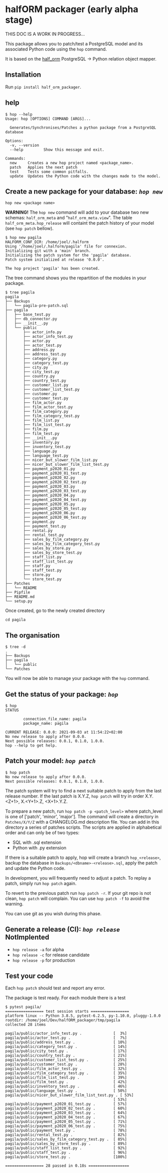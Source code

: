 # halfORM packager (early alpha stage)

THIS DOC IS A WORK IN PROGRESS...

This package allows you to patch/test a PostgreSQL model and its associated
Python code using the `hop` command.

It is based on the [half_orm](https://github.com/collorg/halfORM)
PostgreSQL &#8594; Python relation object mapper.


## Installation

Run `pip install half_orm_packager`.

## help

```
$ hop --help
Usage: hop [OPTIONS] COMMAND [ARGS]...

  Generates/Synchronises/Patches a python package from a PostgreSQL database

Options:
  -v, --version
  --help         Show this message and exit.

Commands:
  new     Creates a new hop project named <package_name>.
  patch   Applies the next patch
  test    Tests some common pitfalls.
  update  Updates the Python code with the changes made to the model.
  ```

## Create a new package for your database: *`hop new`*

```
hop new <package name>
```

**WARNING!** The `hop new` command will add to your database
two new schemas: `half_orm_meta` and "`half_orm_meta.view`".
The table `half_orm_meta.hop_release` will containt the patch history
of your model (see `hop patch` bellow).


```
$ hop new pagila
HALFORM_CONF_DIR: /home/joel/.halform
Using '/home/joel/.halform/pagila' file for connexion.
Initializing git with a 'main' branch.
Initializing the patch system for the 'pagila' database.
Patch system initialized at release '0.0.0'.

The hop project 'pagila' has been created.
```

The tree command shows you the repartition of the modules in your package.

```
$ tree pagila
pagila
├── Backups
│   └── pagila-pre-patch.sql
├── pagila
│   ├── base_test.py
│   ├── db_connector.py
│   ├── __init__.py
│   └── public
│       ├── actor_info.py
│       ├── actor_info_test.py
│       ├── actor.py
│       ├── actor_test.py
│       ├── address.py
│       ├── address_test.py
│       ├── category.py
│       ├── category_test.py
│       ├── city.py
│       ├── city_test.py
│       ├── country.py
│       ├── country_test.py
│       ├── customer_list.py
│       ├── customer_list_test.py
│       ├── customer.py
│       ├── customer_test.py
│       ├── film_actor.py
│       ├── film_actor_test.py
│       ├── film_category.py
│       ├── film_category_test.py
│       ├── film_list.py
│       ├── film_list_test.py
│       ├── film.py
│       ├── film_test.py
│       ├── __init__.py
│       ├── inventory.py
│       ├── inventory_test.py
│       ├── language.py
│       ├── language_test.py
│       ├── nicer_but_slower_film_list.py
│       ├── nicer_but_slower_film_list_test.py
│       ├── payment_p2020_01.py
│       ├── payment_p2020_01_test.py
│       ├── payment_p2020_02.py
│       ├── payment_p2020_02_test.py
│       ├── payment_p2020_03.py
│       ├── payment_p2020_03_test.py
│       ├── payment_p2020_04.py
│       ├── payment_p2020_04_test.py
│       ├── payment_p2020_05.py
│       ├── payment_p2020_05_test.py
│       ├── payment_p2020_06.py
│       ├── payment_p2020_06_test.py
│       ├── payment.py
│       ├── payment_test.py
│       ├── rental.py
│       ├── rental_test.py
│       ├── sales_by_film_category.py
│       ├── sales_by_film_category_test.py
│       ├── sales_by_store.py
│       ├── sales_by_store_test.py
│       ├── staff_list.py
│       ├── staff_list_test.py
│       ├── staff.py
│       ├── staff_test.py
│       ├── store.py
│       └── store_test.py
├── Patches
│   └── README
├── Pipfile
├── README.md
└── setup.py
```

Once created, go to the newly created directory

```
cd pagila
```

## The organisation

```
$ tree -d
.
├── Backups
├── pagila
│   └── public
└── Patches
```

You will now be able to manage your package with the `hop` command.

## Get the status of your package: *`hop`*

```
$ hop 
STATUS

        connection_file_name: pagila
        package_name: pagila
        
CURRENT RELEASE: 0.0.0: 2021-09-03 at 11:54:22+02:00
No new release to apply after 0.0.0.
Next possible releases: 0.0.1, 0.1.0, 1.0.0.
hop --help to get help.
```

## Patch your model: *`hop patch`*

```
$ hop patch
No new release to apply after 0.0.0.
Next possible releases: 0.0.1, 0.1.0, 1.0.0.
```

The patch system will try to find a next suitable patch to apply from the
last release number. If the last patch is X.Y.Z, `hop patch` will try in order
X.Y.<Z+1>, X.<Y+1>.Z, <X+1>.Y.Z.


To prepare a new patch, run `hop patch -p <patch_level>` where patch_level is one
of ['patch', 'minor', 'major']. The command will create a directory in 
`Patches/X/Y/Z` with a CHANGELOG.md description file. You can add in this
directory a series of patches scripts.
The scripts are applied in alphabetical order and can only be of two types:


* SQL with .sql extension
* Python with .py extension

If there is a suitable patch to apply, hop will create a branch `hop_<release>`,
backup the database in `Backups/<dbname>-<release>.sql`, apply the patch and
update the Python code.

In development, you will frequently need to adjust a patch.
To replay a patch, simply run `hop patch` again.

To revert to the previous patch run `hop patch -r`.
If your git repo is not clean, `hop patch` will complain. You can use `hop patch -f`
to avoid the warning.

You can use git as you wish during this phase.
## Generate a release (CI): *`hop release`* NotImplented

* `hop release -a` for alpha
* `hop release -c` for release candidate
* `hop release -p` for production

## Test your code

Each `hop patch` should test and report any error.

The package is test ready. For each module there is a test

```
$ pytest pagila/
================= test session starts =================
platform linux -- Python 3.8.5, pytest-6.2.5, py-1.10.0, pluggy-1.0.0
rootdir: /home/joel/Dev/halfORM_packager/tmp/pagila
collected 28 items                                    

pagila/public/actor_info_test.py .              [  3%]
pagila/public/actor_test.py .                   [  7%]
pagila/public/address_test.py .                 [ 10%]
pagila/public/category_test.py .                [ 14%]
pagila/public/city_test.py .                    [ 17%]
pagila/public/country_test.py .                 [ 21%]
pagila/public/customer_list_test.py .           [ 25%]
pagila/public/customer_test.py .                [ 28%]
pagila/public/film_actor_test.py .              [ 32%]
pagila/public/film_category_test.py .           [ 35%]
pagila/public/film_list_test.py .               [ 39%]
pagila/public/film_test.py .                    [ 42%]
pagila/public/inventory_test.py .               [ 46%]
pagila/public/language_test.py .                [ 50%]
pagila/public/nicer_but_slower_film_list_test.py . [ 53%]
                                                [ 53%]
pagila/public/payment_p2020_01_test.py .        [ 57%]
pagila/public/payment_p2020_02_test.py .        [ 60%]
pagila/public/payment_p2020_03_test.py .        [ 64%]
pagila/public/payment_p2020_04_test.py .        [ 67%]
pagila/public/payment_p2020_05_test.py .        [ 71%]
pagila/public/payment_p2020_06_test.py .        [ 75%]
pagila/public/payment_test.py .                 [ 78%]
pagila/public/rental_test.py .                  [ 82%]
pagila/public/sales_by_film_category_test.py .  [ 85%]
pagila/public/sales_by_store_test.py .          [ 89%]
pagila/public/staff_list_test.py .              [ 92%]
pagila/public/staff_test.py .                   [ 96%]
pagila/public/store_test.py .                   [100%]

================= 28 passed in 0.18s ==================
```